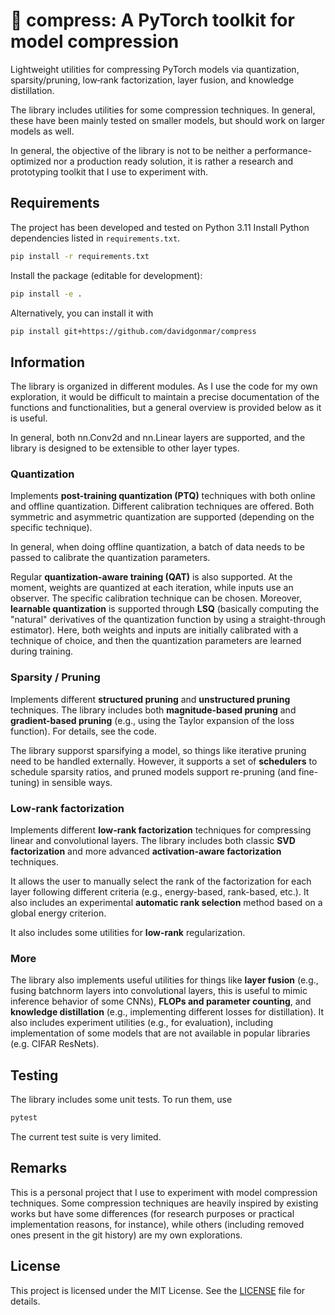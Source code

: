 # 🤏 compress: A PyTorch toolkit for model compression

Lightweight utilities for compressing PyTorch models via quantization, sparsity/pruning, low‑rank factorization, layer fusion, and knowledge distillation.

The library includes utilities for some compression techniques. In general, these have been mainly tested on smaller models, but should work on larger models as well.

In general, the objective of the library is not to be neither a performance-optimized nor a production ready solution, it is rather a research and prototyping toolkit that I use to experiment with.

## Requirements
The project has been developed and tested on Python 3.11
Install Python dependencies listed in `requirements.txt`.

```bash
pip install -r requirements.txt
```

Install the package (editable for development):

```bash
pip install -e .
```

Alternatively, you can install it with
```bash
pip install git+https://github.com/davidgonmar/compress
```

## Information

The library is organized in different modules. As I use the code for my own exploration, it would be difficult to maintain a precise documentation of the functions and functionalities, but a general overview is provided below as it is useful.

In general, both nn.Conv2d and nn.Linear layers are supported, and the library is designed to be extensible to other layer types.

### Quantization

Implements **post-training quantization (PTQ)** techniques with both online and offline quantization. Different calibration techniques are offered. Both symmetric and asymmetric quantization are supported (depending on the specific technique).

In general, when doing offline quantization, a batch of data needs to be passed to calibrate the quantization parameters.

Regular **quantization-aware training (QAT)** is also supported.  At the moment, weights are quantized at each iteration, while inputs use an observer. The specific calibration technique can be chosen. Moreover, **learnable quantization** is supported through **LSQ** (basically computing the "natural" derivatives of the quantization function by using a straight-through estimator). Here, both weights and inputs are initially calibrated with a technique of choice, and then the quantization parameters are learned during training.

### Sparsity / Pruning

Implements different **structured pruning** and **unstructured pruning** techniques. The library includes both **magnitude-based pruning** and **gradient-based pruning** (e.g., using the Taylor expansion of the loss function). For details, see the code.

The library supporst sparsifying a model, so things like iterative pruning need to be handled externally. However, it supports a set of **schedulers** to schedule sparsity ratios, and pruned models support re-pruning (and fine-tuning) in sensible ways.

### Low-rank factorization

Implements different **low-rank factorization** techniques for compressing linear and convolutional layers. The library includes both classic **SVD factorization** and more advanced **activation-aware factorization** techniques.

It allows the user to manually select the rank of the factorization for each layer following different criteria (e.g., energy-based, rank-based, etc.). It also includes an experimental **automatic rank selection** method based on a global energy criterion.

It also includes some utilities for **low-rank** regularization.

### More

The library also implements useful utilities for things like **layer fusion** (e.g., fusing batchnorm layers into convolutional layers, this is useful to mimic inference behavior of some CNNs), **FLOPs and parameter counting**, and **knowledge distillation** (e.g., implementing different losses for distillation). It also includes experiment utilities (e.g., for evaluation), including implementation of some models that are not available in popular libraries (e.g. CIFAR ResNets).

## Testing
The library includes some unit tests. To run them, use

```bash
pytest
```
The current test suite is very limited.

## Remarks

This is a personal project that I use to experiment with model compression techniques. Some compression techniques are heavily inspired by existing works but have some differences (for research purposes or practical implementation reasons, for instance), while others (including removed ones present in the git history) are my own explorations.


## License
This project is licensed under the MIT License. See the [LICENSE](LICENSE) file for details.
